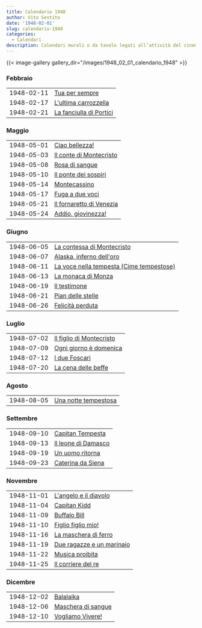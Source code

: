 ```yaml
---
title: Calendario 1948
author: Vito Sestito
date: '1948-02-01'
slug: calendario-1948
categories:
  - Calendari
description: Calendari murali o da tavolo legati all’attività del cinema. Indicano la data di proiezione e il titolo dei film, insieme agli incassi registrati.
---
```



{{< image-gallery gallery_dir="/images/1948_02_01_calendario_1948" >}}





### Febbraio


|           |                        |
|:----------|:-----------------------|
|1948-02-11 |[Tua per sempre](https://www.imdb.com/title/tt0035993/)|
|1948-02-17 |[L'ultima carrozzella](https://www.imdb.com/title/tt0036470/)|
|1948-02-21 |[La fanciulla di Portici](https://www.imdb.com/title/tt0032454/)|

### Maggio


|           |                         |
|:----------|:------------------------|
|1948-05-01 |[Ciao bellezza!](https://www.imdb.com/title/tt0035206/)|
|1948-05-03 |[Il conte di Montecristo](https://www.imdb.com/title/tt0035752/)|
|1948-05-08 |[Rosa di sangue](https://www.imdb.com/title/tt0031876/)|
|1948-05-10 |[Il ponte dei sospiri](https://www.imdb.com/title/tt0032920/)|
|1948-05-14 |[Montecassino](https://www.imdb.com/title/tt0038748/)|
|1948-05-17 |[Fuga a due voci](https://www.imdb.com/title/tt0034762/)|
|1948-05-21 |[Il fornaretto di Venezia](https://www.imdb.com/title/tt0031332/)|
|1948-05-24 |[Addio, giovinezza!](https://www.imdb.com/title/tt0032182/)|

### Giugno


|           |                                         |
|:----------|:----------------------------------------|
|1948-06-05 |[La contessa di Montecristo](https://www.imdb.com/title/tt0039106/)|
|1948-06-07 |[Alaska, inferno dell'oro](https://www.imdb.com/title/tt0036590/)|
|1948-06-11 |[La voce nella tempesta (Cime tempestose)](https://www.imdb.com/title/tt0032145/)|
|1948-06-13 |[La monaca di Monza](https://www.imdb.com/title/tt0039630/)|
|1948-06-19 |[Il testimone](https://www.imdb.com/title/tt0038155/)|
|1948-06-21 |[Pian delle stelle](https://www.imdb.com/title/tt0038840/)|
|1948-06-26 |[Felicità perduta](https://www.imdb.com/title/tt0038525/)|

### Luglio


|           |                         |
|:----------|:------------------------|
|1948-07-02 |[Il figlio di Montecristo](https://www.imdb.com/title/tt0033076/)|
|1948-07-09 |[Ogni giorno è domenica](https://www.imdb.com/title/tt0037144/)|
|1948-07-12 |[I due Foscari](https://www.imdb.com/title/tt0034687/)|
|1948-07-20 |[La cena delle beffe](https://www.imdb.com/title/tt0033456/)|

### Agosto


|           |                     |
|:----------|:--------------------|
|1948-08-05 |[Una notte tempestosa](https://www.imdb.com/title/tt0036210/)|

### Settembre


|           |                    |
|:----------|:-------------------|
|1948-09-10 |[Capitan Tempesta](https://www.imdb.com/title/tt0033449/)|
|1948-09-13 |[Il leone di Damasco](https://www.imdb.com/title/tt0033825/)|
|1948-09-19 |[Un uomo ritorna](https://www.imdb.com/title/tt0039072/)|
|1948-09-23 |[Caterina da Siena](https://www.imdb.com/title/tt0039254/)|

### Novembre


|           |                          |
|:----------|:-------------------------|
|1948-11-01 |[L'angelo e il diavolo](https://www.imdb.com/title/tt0038301/)|
|1948-11-04 |[Capitan Kidd](https://www.imdb.com/title/tt0037576/)|
|1948-11-09 |[Buffalo Bill](https://www.imdb.com/title/tt0036677/)|
|1948-11-10 |[Figlio figlio mio!](https://www.imdb.com/title/tt0032831/)|
|1948-11-16 |[La maschera di ferro](https://www.imdb.com/title/tt0031619/)|
|1948-11-19 |[Due ragazze e un marinaio](https://www.imdb.com/title/tt0037408/)|
|1948-11-22 |[Musica proibita](https://www.imdb.com/title/tt0035099/)|
|1948-11-25 |[Il corriere del re](https://www.imdb.com/title/tt0039280/)|

### Dicembre


|           |                   |
|:----------|:------------------|
|1948-12-02 |[Balalaika](https://www.imdb.com/title/tt0031074/)|
|1948-12-06 |[Maschera di sangue](https://www.imdb.com/title/tt0143686/)|
|1948-12-10 |[Vogliamo Vivere!](https://www.imdb.com/title/tt0035446/)|


